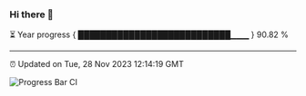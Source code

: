 ### Hi there 👋

⏳ Year progress { ███████████████████████████▁▁▁ } 90.82 %

---

⏰ Updated on Tue, 28 Nov 2023 12:14:19 GMT

![Progress Bar CI](https://github.com/Shyam-Makwana/GitHub-Actions-Demo/workflows/Progress%20Bar%20CI/badge.svg)
